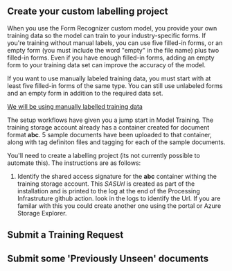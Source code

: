 

## Create your custom labelling project

When you use the Form Recognizer custom model, you provide your own training data so the model can train to your industry-specific forms. If you're training without manual labels, you can use five filled-in forms, or an empty form (you must include the word "empty" in the file name) plus two filled-in forms. Even if you have enough filled-in forms, adding an empty form to your training data set can improve the accuracy of the model.

If you want to use manually labeled training data, you must start with at least five filled-in forms of the same type. You can still use unlabeled forms and an empty form in addition to the required data set.

[We will be using manually labelled training data](https://docs.microsoft.com/en-us/azure/cognitive-services/form-recognizer/build-training-data-set)

The setup workflows have given you a jump start in Model Training.  The training storage account already has a container created for document format **abc**.  5 sample documents have been uploaded to that container, along with tag definiton files and tagging for each of the sample documents.

You'll need to create a labelling project (its not currently possible to automate this).  The instructions are as follows:

1. Identify the shared access signature for the **abc** container withing the training storage account. This *SASUrl* is created as part of the installation and is printed to the log at the end of the Processing Infrastruture github action.  look in the logs to identify the Url.  If you are familar with this you could create another one using the portal or Azure Storage Explorer.

## Submit a Training Request

## Submit some 'Previously Unseen' documents

